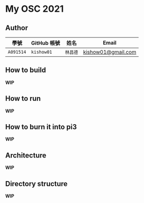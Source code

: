 # My OSC 2021

## Author

| 學號        | GitHub 帳號  | 姓名    | Email                      |
| ---------- | ----------- | ------- | -------------------------- |
| `A091514`  | `kishow01`  | `林昌德` | kishow01@gmail.com         |

## How to build

**WIP**

## How to run

**WIP**

## How to burn it into pi3

**WIP**

## Architecture

**WIP**

## Directory structure

**WIP**